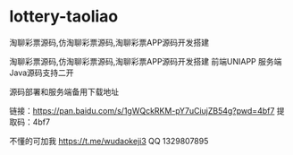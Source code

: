 # lottery-taoliao
淘聊彩票源码,仿淘聊彩票源码,淘聊彩票APP源码开发搭建

淘聊彩票源码,仿淘聊彩票源码,淘聊彩票APP源码开发搭建
前端UNIAPP
服务端Java源码支持二开

源码部署和服务端备用下载地址

链接：https://pan.baidu.com/s/1gWQckRKM-pY7uCiujZB54g?pwd=4bf7 
提取码：4bf7

不懂的可加我 
https://t.me/wudaokeji3
QQ 1329807895
